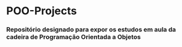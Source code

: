 # POO-Projects
### Repositório designado para expor os estudos em aula da cadeira de Programação Orientada a Objetos
